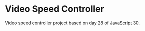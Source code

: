 # Video Speed Controller
Video speed controller project based on day 28 of [JavaScript 30](https://javascript30.com/).